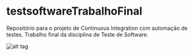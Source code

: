 # testsoftwareTrabalhoFinal
Repositório para o projeto de Continuous Integration com automação de testes. Trabalho final da disciplina de Teste de Software.

![alt tag](https://travis-ci.org/eduardoafontana/testsoftwareTrabalhoFinal.svg?branch=master)
